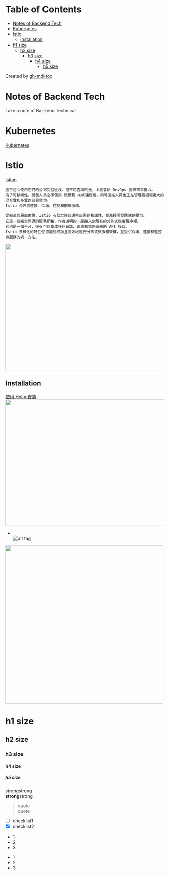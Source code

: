
Table of Contents
=================

   * [Notes of Backend Tech](#notes-of-backend-tech)
   * [Kubernetes](#kubernetes)
   * [lstio](#lstio)
      * [Installation](#installation)
   * [h1 size](#h1-size)
      * [h2 size](#h2-size)
         * [h3 size](#h3-size)
            * [h4 size](#h4-size)
               * [h5 size](#h5-size)

Created by [gh-md-toc](https://github.com/ekalinin/github-markdown-toc)

# Notes of Backend Tech  
Take a note of Backend Technical  

# Kubernetes 
[Kubernetes](https://erhwenkuo.github.io/kubernetes/01-getting-started/best-practices/certificates/)

# lstio 
[lstion](https://erhwenkuo.github.io/istio/concepts/what-is-istio/)   
```
雲平台令使用它們的公司受益匪淺。但不可否認的是，上雲會給 DevOps 團隊帶來壓力。
為了可移植性，開發人員必須使用 微服務 來構建應用，同時運維人員也正在管理著極端龐大的混合雲和多雲的部署環境。 
Istio 允許您連接、保護、控制和觀察服務。

從較高的層面來說，Istio 有助於降低這些部署的複雜性，並減輕開發團隊的壓力。
它是一個完全開源的服務網格，作為透明的一層接入到現有的分佈式應用程序裡。
它也是一個平台，擁有可以集成任何日誌、遙測和策略系統的 API 接口。 
Istio 多樣化的特性使您能夠成功且高效地運行分佈式微服務架構，並提供保護、連接和監控微服務的統一方法。
```
<img src="https://erhwenkuo.github.io/istio/concepts/assets/xenonstack-what-is-istio.webp" width="600" height="400">

## Installation  
[使用 Helm 安裝](https://erhwenkuo.github.io/istio/setup/install/helm/helm-install/)  
<img src="https://erhwenkuo.github.io/istio/setup/install/helm/assets/ecosystem.resized.png" width="600" height="400">



* []()  
![alt tag]()
<img src="" width="500" height="500">

# h1 size

## h2 size

### h3 size

#### h4 size

##### h5 size

*strong*strong  
**strong**strong  

> quote  
> quote

- [ ] checklist1
- [x] checklist2

* 1
* 2
* 3

- 1
- 2
- 3
